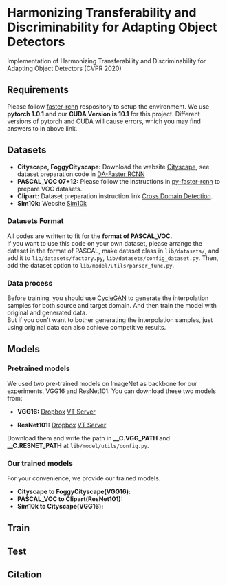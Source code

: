# Harmonizing Transferability and Discriminability for Adapting Object Detectors 
Implementation of Harmonizing Transferability and Discriminability for Adapting Object Detectors (CVPR 2020)

## Requirements
Please follow [faster-rcnn](https://github.com/jwyang/faster-rcnn.pytorch) respository to setup the environment. We use **pytorch 1.0.1** and our **CUDA Version is 10.1** for this project. Different versions of pytorch and CUDA will cause errors, which you may find answers to in above link.

## Datasets
* **Cityscape, FoggyCityscape:** Download the website [Cityscape](https://www.cityscapes-dataset.com/), see dataset preparation code in [DA-Faster RCNN](https://github.com/yuhuayc/da-faster-rcnn/tree/master/prepare_data)
* **PASCAL_VOC 07+12:** Please follow the instructions in [py-faster-rcnn](https://github.com/rbgirshick/py-faster-rcnn#beyond-the-demo-installation-for-training-and-testing-models) to prepare VOC datasets.
* **Clipart:** Dataset preparation instruction link [Cross Domain Detection](https://github.com/naoto0804/cross-domain-detection/tree/master/datasets).
* **Sim10k:** Website [Sim10k](https://fcav.engin.umich.edu/sim-dataset/)

### Datasets Format
All codes are written to fit for the **format of PASCAL_VOC**.  
If you want to use this code on your own dataset, please arrange the dataset in the format of PASCAL, make dataset class in ```lib/datasets/```, and add it to ```lib/datasets/factory.py```, ```lib/datasets/config_dataset.py```. Then, add the dataset option to ```lib/model/utils/parser_func.py```.

### Data process
Before training, you should use [CycleGAN](https://github.com/junyanz/pytorch-CycleGAN-and-pix2pix) to generate the interpolation samples for both source and target domain. And then train the model with original and generated data.  
But if you don't want to bother generating the interpolation samples, just using original data can also achieve competitive results.

## Models
### Pretrained models
We used two pre-trained models on ImageNet as backbone for our experiments, VGG16 and ResNet101. You can download these two models from:
* **VGG16:** [Dropbox](https://www.dropbox.com/s/s3brpk0bdq60nyb/vgg16_caffe.pth?dl=0)  [VT Server](https://filebox.ece.vt.edu/~jw2yang/faster-rcnn/pretrained-base-models/vgg16_caffe.pth)

* **ResNet101:** [Dropbox](https://www.dropbox.com/s/iev3tkbz5wyyuz9/resnet101_caffe.pth?dl=0)  [VT Server](https://filebox.ece.vt.edu/~jw2yang/faster-rcnn/pretrained-base-models/resnet101_caffe.pth)

Download them and write the path in **__C.VGG_PATH** and **__C.RESNET_PATH** at ```lib/model/utils/config.py```.

### Our trained models
For your convenience, we provide our trained models.
* **Cityscape to FoggyCityscape(VGG16):**
* **PASCAL_VOC to Clipart(ResNet101):**
* **Sim10k to Cityscape(VGG16):**

## Train

## Test

## Citation
